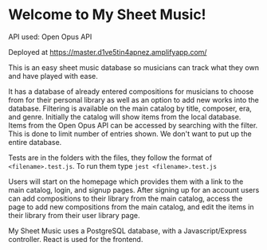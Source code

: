 # Welcome to My Sheet Music!
API used: Open Opus API

Deployed at https://master.d1ve5tin4apnez.amplifyapp.com/

This is an easy sheet music database so musicians can track what they own and have played with ease.

It has a database of already entered compositions for musicians to choose from for their personal library as well as an option to add new works into the database.
Filtering is available on the main catalog by title, composer, era, and genre.
Initially the catalog will show items from the local database. Items from the Open Opus API can be accessed by searching with the filter. This is done to limit number of entries shown. We don't want to put up the entire database.

Tests are in the folders with the files, they follow the format of `<filename>.test.js`. To run them type `jest <filename>.test.js`

Users will start on the homepage which provides them with a link to the main catalog, login, and signup pages.
After signing up for an account users can add compositions to their library from the main catalog, access the page to add new compositions from the main catalog, and edit the items in their library from their user library page.

My Sheet Music uses a PostgreSQL database, with a Javascript/Express controller. React is used for the frontend.

